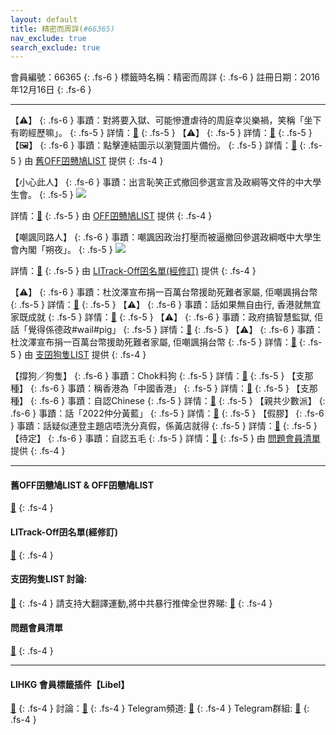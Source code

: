 ```yaml
---
layout: default
title: 精密而周詳(#66365)
nav_exclude: true
search_exclude: true
---
```


會員編號：66365
{: .fs-6 }
標籤時名稱：精密而周詳
{: .fs-6 }
註冊日期：2016年12月16日
{: .fs-6 }

---

<div class="code-example" markdown="1">

【⚠️】
{: .fs-6 }
事蹟：對將要入獄、可能慘遭虐待的周庭幸災樂禍，笑稱「坐下有啲經歷嘛」。
{: .fs-5 }
詳情：[🔗](https://lih.kg/aFHDNwV)
{: .fs-5 }
【⚠️】
{: .fs-5 }
詳情：[🔗](https://lih.kg/aFNRgOV)
{: .fs-5 }
【🖼️】
{: .fs-6 }
事蹟：點擊連結圖示以瀏覽圖片備份。
{: .fs-5 }
詳情：[🔗](https://filedn.eu/l9Hq1YKLkJ4m0VSXcdcfUaJ/LIHKG_on99/on9_son_2020/66365)
{: .fs-5 }
由 [舊OFF囝戇鳩LIST](#舊off囝戇鳩list--off囝戇鳩list) 提供
{: .fs-4 }

</div>
<div class="code-example" markdown="1">

【小心此人】
{: .fs-6 }
事蹟：出言恥笑正式撤回參選宣言及政綱等文件的中大學生會。
{: .fs-5 }
![](https://filedn.eu/l9Hq1YKLkJ4m0VSXcdcfUaJ/LIHKG_on99/on9_jai/66365/66365.1_.png)

詳情：[🔗](https://lih.kg/aKNCQmV)
{: .fs-5 }
由 [OFF囝戇鳩LIST](#舊off囝戇鳩list--off囝戇鳩list) 提供
{: .fs-4 }

</div>
<div class="code-example" markdown="1">

【嘲諷同路人】
{: .fs-6 }
事蹟：嘲諷因政治打壓而被逼撤回參選政綱嘅中大學生會內閣「朔夜」。
{: .fs-5 }
![](https://filedn.eu/l9Hq1YKLkJ4m0VSXcdcfUaJ/LIHKG_on99/on9_jai/66365/66365.1_.png)


詳情：[🔗](https://lih.kg/aKNCQmV)
{: .fs-5 }
由 [LITrack-Off囝名單(經修訂)](#litrack-off囝名單(經修訂)) 提供
{: .fs-4 }

</div>
<div class="code-example" markdown="1">

【⚠️】
{: .fs-6 }
事蹟：杜汶澤宣布捐一百萬台幣援助死難者家屬, 佢嘲諷捐台幣
{: .fs-5 }
詳情：[🔗](https://lih.kg/gODLmT)
{: .fs-5 }
【⚠️】
{: .fs-6 }
事蹟：話如果無自由行, 香港就無宜家既成就
{: .fs-5 }
詳情：[🔗](https://lih.kg/fwCQwT)
{: .fs-5 }
【⚠️】
{: .fs-6 }
事蹟：政府搞智慧監獄, 佢話「覺得係德政#wail#pig」
{: .fs-5 }
詳情：[🔗](https://lih.kg/aFNRgOV)
{: .fs-5 }
【⚠️】
{: .fs-6 }
事蹟：杜汶澤宣布捐一百萬台幣援助死難者家屬, 佢嘲諷捐台幣
{: .fs-5 }
詳情：[🔗](https://lih.kg/gODLmT)
{: .fs-5 }
由 [支囝狗隻LIST](#支囝狗隻list-討論) 提供
{: .fs-4 }

</div>
<div class="code-example" markdown="1">

【撐狗／狗隻】
{: .fs-6 }
事蹟：Chok料狗
{: .fs-5 }
詳情：[🔗](https://lih.kg/ayFQEwV)
{: .fs-5 }
【支那種】
{: .fs-6 }
事蹟：稱香港為「中國香港」
{: .fs-5 }
詳情：[🔗](https://lih.kg/sLqugQX)
{: .fs-5 }
【支那種】
{: .fs-6 }
事蹟：自認Chinese
{: .fs-5 }
詳情：[🔗](https://lih.kg/heOhJT)
{: .fs-5 }
【親共少數派】
{: .fs-6 }
事蹟：話「2022仲分黃藍」
{: .fs-5 }
詳情：[🔗](https://lih.kg/iaphdT)
{: .fs-5 }
【假膠】
{: .fs-6 }
事蹟：話疑似連登主題店唔洗分真假，係黃店就得
{: .fs-5 }
詳情：[🔗](https://lih.kg/eMifPT)
{: .fs-5 }
【待定】
{: .fs-6 }
事蹟：自認五毛
{: .fs-5 }
詳情：[🔗](https://lih.kg/suGPQHX)
{: .fs-5 }
由 [問題會員清單](#問題會員清單) 提供
{: .fs-4 }

</div>

---

#### 舊OFF囝戇鳩LIST & OFF囝戇鳩LIST 
[🔗](https://bit.ly/lihkg_on9_list)
{: .fs-4 }
#### LITrack-Off囝名單(經修訂)
[🔗](http://tiny.cc/LITrack_GS)
{: .fs-4 }
#### 支囝狗隻LIST 討論: 
[🔗](https://lih.kg/2908480)
{: .fs-4 }
請支持大翻譯運動,將中共暴行推俾全世界睇: [🔗](https://twitter.com/tgtm_official)
{: .fs-4 }
#### 問題會員清單
[🔗](https://github.com/V4KFDgEw8T/rccnmlhnzv)
{: .fs-4 }

---

#### LIHKG 會員標籤插件【Libel】
[🔗](https://kitce.github.io/libel)
{: .fs-4 }
討論：[🔗](https://lih.kg/2841778)
{: .fs-4 }
Telegram頻道: [🔗](https://t.me/LibelOfficialChannel)
{: .fs-4 }
Telegram群組: [🔗](https://t.me/LibelOfficialGroup)
{: .fs-4 }
